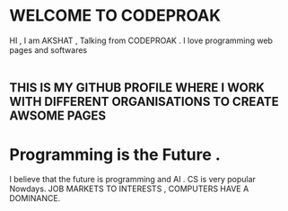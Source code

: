 # WELCOME TO CODEPROAK

<p> HI , I am AKSHAT , Talking from CODEPROAK . I love programming web pages  and softwares
<br>
<br>
<h2> THIS IS MY GITHUB PROFILE WHERE I WORK WITH DIFFERENT ORGANISATIONS TO CREATE AWSOME PAGES</h2>

# Programming is the Future .
I believe that the future is programming and AI . CS is very popular Nowdays.
JOB MARKETS TO INTERESTS , COMPUTERS HAVE A DOMINANCE.
